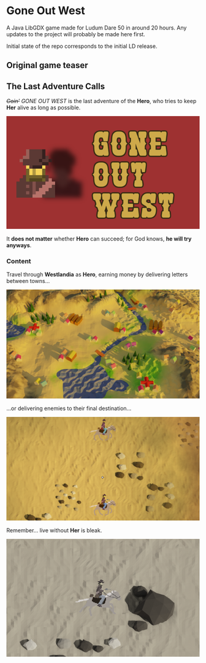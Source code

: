 # Gone Out West

A Java LibGDX game made for Ludum Dare 50 in around 20 hours. Any updates to the project will probably be made here first.

Initial state of the repo corresponds to the initial LD release.

## Original game teaser


## The Last Adventure Calls

*~~Goin'~~ GONE OUT WEST* is the last adventure of the **Hero**, who tries to keep **Her** alive as long as possible.

![First screenshot](screenshots/s1.png)

It **does not matter** whether **Hero** can succeed; for God knows, **he will try anyways**.

### Content

Travel through **Westlandia** as **Hero**, earning money by delivering letters between towns...

![Second screenshot](screenshots/s2.png)

...or delivering enemies to their final destination...

![Third screenshot](screenshots/s3.png)

Remember... live without **Her** is bleak.

![Fourth screenshot](screenshots/s4.png)

